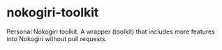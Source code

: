 nokogiri-toolkit
================

Personal Nokogiri toolkit. A wrapper (toolkit) that includes more features into Nokogiri without pull requests.